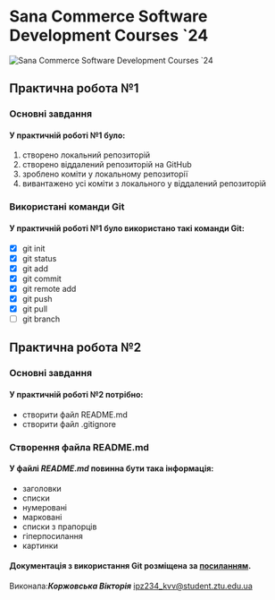 # Sana Commerce Software Development Courses `24
![Sana Commerce Software Development Courses `24](https://upload.wikimedia.org/wikipedia/commons/0/08/Sana_Commerce_Logo.png)
## Практична робота №1
### Основні завдання
#### У **практичній роботі №1** було:
1. створено локальний репозиторій
1. створено віддалений репозиторій на GitHub
1. зроблено коміти у локальному репозиторії
1. вивантажено усі коміти з локального у віддалений репозиторій
### Використані команди Git
#### У **практичній роботі №1** було використано такі команди Git:
- [x] git init
- [x] git status
- [x] git add
- [x] git commit
- [x] git remote add
- [x] git push
- [x] git pull
- [ ] git branch
## Практична робота №2
### Основні завдання
#### У **практичній роботі №2** потрібно:
- створити файл README.md
- створити файл .gitignore
### Створення файла README.md
#### У файлі ***README.md*** повинна бути така інформація:

- заголовки
- списки
 - нумеровані
 - марковані
 - списки з прапорців
- гіперпосилання
- картинки
#### Документація з використання Git розміщена за [посиланням](https://docs.google.com/document/d/1agdvcLqd2w2rWS0-fCqwsevO-7QN2xLpZPq7Haylq4U/edit).

Виконала:***Коржовська Вікторія*** 
ipz234_kvv@student.ztu.edu.ua

